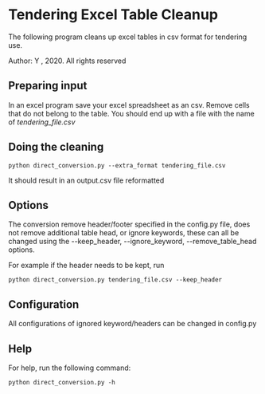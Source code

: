 # Tendering Excel Table Cleanup
The following program cleans up excel tables in csv format for tendering use.

Author: Y , 2020. All rights reserved

## Preparing input

In an excel program save your excel spreadsheet as an csv. Remove cells that do not belong to the table. 
You should end up with a file with the name of _tendering_file.csv_

## Doing the cleaning 

```
python direct_conversion.py --extra_format tendering_file.csv
```

It should result in an output.csv file reformatted


## Options

The conversion remove header/footer specified in the config.py file, does not remove additional table head, or ignore keywords, these can all be changed using the --keep_header, --ignore_keyword, --remove_table_head options.

For example if the header needs to be kept, run 

```
python direct_conversion.py tendering_file.csv --keep_header
```

## Configuration
All configurations of ignored keyword/headers can be changed in config.py


## Help

For help, run the following command:
```
python direct_conversion.py -h
```


